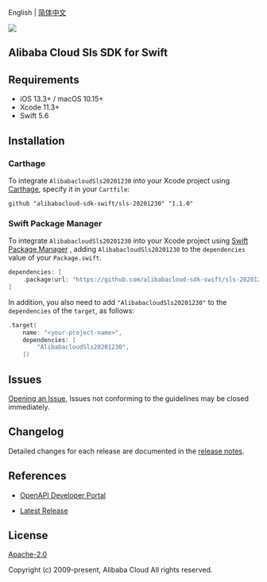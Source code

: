 English | [简体中文](README-CN.md)

![](https://aliyunsdk-pages.alicdn.com/icons/AlibabaCloud.svg)

## Alibaba Cloud Sls SDK for Swift

## Requirements

- iOS 13.3+ / macOS 10.15+
- Xcode 11.3+
- Swift 5.6

## Installation

### Carthage

To integrate `AlibabacloudSls20201230` into your Xcode project using [Carthage](https://github.com/Carthage/Carthage), specify it in your `Cartfile`:

```ogdl
github "alibabacloud-sdk-swift/sls-20201230" "1.1.0"
```

### Swift Package Manager

To integrate `AlibabacloudSls20201230` into your Xcode project using [Swift Package Manager](https://swift.org/package-manager/) , adding `AlibabacloudSls20201230` to the `dependencies` value of your `Package.swift`.

```swift
dependencies: [
    .package(url: "https://github.com/alibabacloud-sdk-swift/sls-20201230.git", from: "1.1.0")
]
```

In addition, you also need to add `"AlibabacloudSls20201230"` to the `dependencies` of the `target`, as follows:

```swift
.target(
    name: "<your-project-name>",
    dependencies: [
        "AlibabacloudSls20201230",
    ])
```

## Issues

[Opening an Issue](https://github.com/alibabacloud-sdk-swift/sls-20201230/issues/new), Issues not conforming to the guidelines may be closed immediately.

## Changelog

Detailed changes for each release are documented in the [release notes](./ChangeLog.txt).

## References

* [OpenAPI Developer Portal](https://next.api.alibabacloud.com/home)
- [Latest Release](https://github.com/alibabacloud-sdk-swift/sls-20201230)

## License

[Apache-2.0](http://www.apache.org/licenses/LICENSE-2.0)

Copyright (c) 2009-present, Alibaba Cloud All rights reserved.

